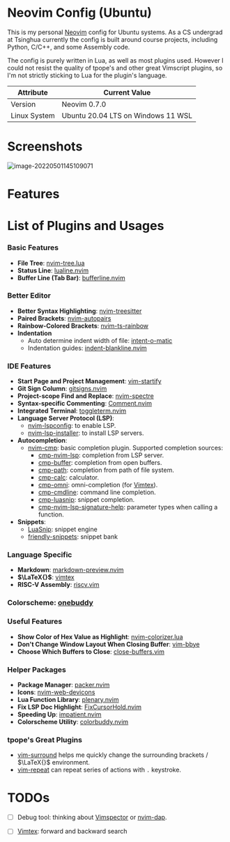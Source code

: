 # Neovim Config (Ubuntu)
This is my personal [Neovim](https://github.com/neovim/neovim) config for Ubuntu systems. As a CS undergrad at Tsinghua currently the config is built around course projects, including Python, C/C++, and some Assembly code.

The config is purely written in Lua, as well as most plugins used. However I could not resist the quality of tpope's and other great Vimscript plugins, so I'm not strictly sticking to Lua for the plugin's language.

| Attribute   | Current Value    |
|--------------- | --------------- |
| Version   | Neovim 0.7.0   |
| Linux System   | Ubuntu 20.04 LTS on Windows 11 WSL   |

# Screenshots

![image-20220501145109071](\\wsl.localhost\Ubuntu\home\zhengrc19\.config\nvim\README.assets\image-20220501145109071.png)


# Features


# List of Plugins and Usages
### Basic Features
- **File Tree**: [nvim-tree.lua](https://github.com/kyazdani42/nvim-tree.lua)
- **Status Line**: [lualine.nvim](https://github.com/nvim-lualine/lualine.nvim)
- **Buffer Line (Tab Bar)**: [bufferline.nvim](https://github.com/akinsho/bufferline.nvim)

### Better Editor
- **Better Syntax Highlighting**: [nvim-treesitter](https://github.com/nvim-treesitter/nvim-treesitter)
- **Paired Brackets**: [nvim-autopairs](https://github.com/windwp/nvim-autopairs)
- **Rainbow-Colored Brackets**: [nvim-ts-rainbow](https://github.com/p00f/nvim-ts-rainbow)
- **Indentation**
  - Auto determine indent width of file: [intent-o-matic](https://github.com/Darazaki/indent-o-matic)
  - Indentation guides: [indent-blankline.nvim](https://github.com/lukas-reineke/indent-blankline.nvim)

### IDE Features
- **Start Page and Project Management**: [vim-startify](https://github.com/mhinz/vim-startify)
- **Git Sign Column**: [gitsigns.nvim](https://github.com/lewis6991/gitsigns.nvim)
- **Project-scope Find and Replace**: [nvim-spectre](https://github.com/nvim-pack/nvim-spectre)
- **Syntax-specific Commenting**: [Comment.nvim](https://github.com/numToStr/Comment.nvim)
- **Integrated Terminal**: [toggleterm.nvim](https://github.com/akinsho/toggleterm.nvim)
- **Language Server Protocol (LSP)**:
  - [nvim-lspconfig](https://github.com/neovim/nvim-lspconfig): to enable LSP.
  - [nvim-lsp-installer](https://github.com/williamboman/nvim-lsp-installer): to install LSP servers.
- **Autocompletion**:
  - [nvim-cmp](https://github.com/hrsh7th/nvim-cmp): basic completion plugin. Supported completion sources:
    - [cmp-nvim-lsp](https://github.com/hrsh7th/cmp-nvim-lsp): completion from LSP server.
    - [cmp-buffer](https://github.com/hrsh7th/cmp-buffer): completion from open buffers.
    - [cmp-path](https://github.com/hrsh7th/cmp-path): completion from path of file system.
    - [cmp-calc](https://github.com/hrsh7th/cmp-calc): calculator.
    - [cmp-omni](https://github.com/hrsh7th/cmp-omni): omni-completion (for [Vimtex]((https://github.com/lervag/vimtex))).
    - [cmp-cmdline](https://github.com/hrsh7th/cmp-cmdline): command line completion.
    - [cmp-luasnip](https://github.com/saadparwaiz1/cmp_luasnip): snippet completion.
    - [cmp-nvim-lsp-signature-help](https://github.com/hrsh7th/cmp-nvim-lsp-signature-help): parameter types when calling a function.
- **Snippets**:
  - [LuaSnip](https://github.com/L3MON4D3/LuaSnip): snippet engine
  - [friendly-snippets](https://github.com/rafamadriz/friendly-snippets): snippet bank

### Language Specific
- **Markdown**: [markdown-preview.nvim](https://github.com/iamcco/markdown-preview.nvim)
- **$\LaTeX{}$**: [vimtex](https://github.com/lervag/vimtex)
- **RISC-V Assembly**: [riscv.vim](https://github.com/kylelaker/riscv.vim)

### Colorscheme: [onebuddy](https://github.com/Th3Whit3Wolf/onebuddy)

### Useful Features
- **Show Color of Hex Value as Highlight**: [nvim-colorizer.lua](https://github.com/norcalli/nvim-colorizer.lua)
- **Don't Change Window Layout When Closing Buffer**: [vim-bbye](https://github.com/moll/vim-bbye)
- **Choose Which Buffers to Close**: [close-buffers.vim](https://github.com/Asheq/close-buffers.vim)

### Helper Packages
- **Package Manager**: [packer.nvim](https://github.com/wbthomason/packer.nvim)
- **Icons**: [nvim-web-devicons](https://github.com/kyazdani42/nvim-web-devicons)
- **Lua Function Library**: [plenary.nvim](https://github.com/nvim-lua/plenary.nvim)
- **Fix LSP Doc Highlight**: [FixCursorHold.nvim](https://github.com/antoinemadec/FixCursorHold.nvim)
- **Speeding Up**: [impatient.nvim](https://github.com/lewis6991/impatient.nvim)
- **Colorscheme Utility**: [colorbuddy.nvim](https://github.com/tjdevries/colorbuddy.nvim)

### tpope's Great Plugins
- [vim-surround](https://github.com/tpope/vim-surround) helps me quickly change the surrounding brackets / $\LaTeX{}$ environment.
- [vim-repeat](https://github.com/tpope/vim-repeat) can repeat series of actions with `.` keystroke.


# TODOs
- [ ] Debug tool: thinking about [Vimspector](https://github.com/puremourning/vimspector) or [nvim-dap](https://github.com/mfussenegger/nvim-dap). 

- [ ] [Vimtex](https://github.com/lervag/vimtex): forward and backward search
